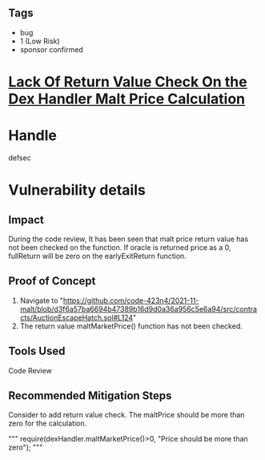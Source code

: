 ## Tags

- bug
- 1 (Low Risk)
- sponsor confirmed

# [Lack Of Return Value Check On the Dex Handler Malt Price Calculation](https://github.com/code-423n4/2021-11-malt-findings/issues/75) 

# Handle

defsec


# Vulnerability details

## Impact

During the code review, It has been seen that malt price return value has not been checked on the function.  If oracle is returned price as a 0, fullReturn will be zero on the earlyExitReturn function.

## Proof of Concept

1. Navigate to "https://github.com/code-423n4/2021-11-malt/blob/d3f6a57ba6694b47389b16d9d0a36a956c5e6a94/src/contracts/AuctionEscapeHatch.sol#L124"
2. The return value maltMarketPrice() function has not been checked.

## Tools Used

Code Review

## Recommended Mitigation Steps

Consider to add return value check. The maltPrice should be more than zero for the calculation.

"""
require(dexHandler.maltMarketPrice()>0, "Price should be more than zero");
"""

